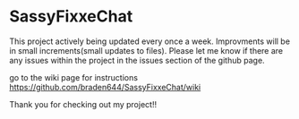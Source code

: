 # SassyFixxeChat
 
This project actively being updated every once a week.
Improvments will be in small increments(small updates to files).
Please let me know if there are any issues within the project in the issues section of the github page. 


go to the wiki page for instructions https://github.com/braden644/SassyFixxeChat/wiki

Thank you for checking out my project!!

